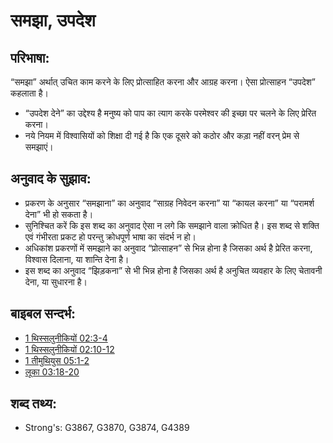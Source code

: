 # समझा, उपदेश #

## परिभाषा: ##

“समझा” अर्थात् उचित काम करने के लिए प्रोत्साहित करना और आग्रह करना। ऐसा प्रोत्साहन “उपदेश” कहलाता है।

* “उपदेश देने” का उद्देश्य है मनुष्य को पाप का त्याग करके परमेश्वर की इच्छा पर चलने के लिए प्रेरित करना।
* नये नियम में विश्वासियों को शिक्षा दी गई है कि एक दूसरे को कठोर और कड़ा नहीं वरन् प्रेम से समझाएं।

## अनुवाद के सुझाव: ##

* प्रकरण के अनुसार “समझाना” का अनुवाद “साग्रह निवेदन करना” या “कायल करना” या “परामर्श देना” भी हो सकता है।
* सुनिश्चित करें कि इस शब्द का अनुवाद ऐसा न लगे कि समझाने वाला क्रोधित है। इस शब्द से शक्ति एवं गंभीरता प्रकट हो परन्तु क्रोधपूर्ण भाषा का संदर्भ न हो।
* अधिकांश प्रकरणों में समझाने का अनुवाद “प्रोत्साहन” से भिन्न होना है जिसका अर्थ है प्रेरित करना, विश्वास दिलाना, या शान्ति देना है।
* इस शब्द का अनुवाद “झिड़कना” से भी भिन्न होना है जिसका अर्थ है अनुचित व्यवहार के लिए चेतावनी देना, या सुधारना है।

## बाइबल सन्दर्भ: ##

* [1 थिस्सलुनीकियों 02:3-4](rc://hi/tn/help/1th/02/03)
* [1 थिस्सलुनीकियों 02:10-12](rc://hi/tn/help/1th/02/10)
* [1 तीमुथियुस 05:1-2](rc://hi/tn/help/1ti/05/01)
* [लूका 03:18-20](rc://hi/tn/help/luk/03/18)

## शब्द तथ्य: ##

* Strong's: G3867, G3870, G3874, G4389
